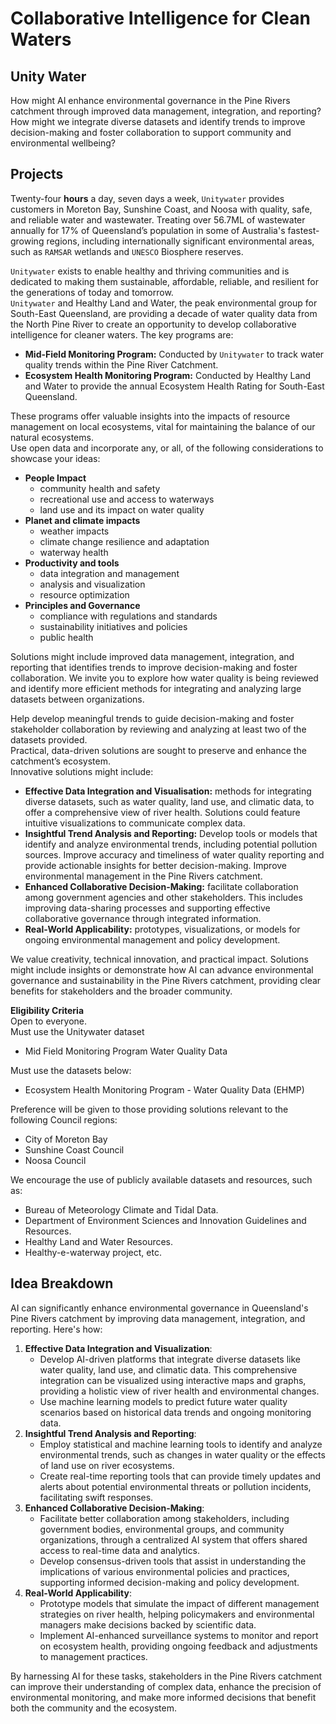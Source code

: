 # Collaborative Intelligence for Clean Waters

## Unity Water

How might AI enhance environmental governance in the Pine Rivers catchment through improved data management, integration, and reporting? How might we integrate diverse datasets and identify trends to improve decision-making and foster collaboration to support community and environmental wellbeing?

## Projects

Twenty-four **hours** a day, seven days a week, `Unitywater` provides customers in Moreton Bay, Sunshine Coast, and Noosa with quality, safe, and reliable water and wastewater. Treating over 56.7ML of wastewater annually for 17% of Queensland’s population in some of Australia's fastest-growing regions, including internationally significant environmental areas, such as `RAMSAR` wetlands and `UNESCO` Biosphere reserves.

`Unitywater` exists to enable healthy and thriving communities and is dedicated to making them sustainable, affordable, reliable, and resilient for the generations of today and tomorrow.  
`Unitywater` and Healthy Land and Water, the peak environmental group for South-East Queensland, are providing a decade of water quality data from the North Pine River to create an opportunity to develop collaborative intelligence for cleaner waters. The key programs are:

-   **Mid-Field Monitoring Program:** Conducted by `Unitywater` to track water quality trends within the Pine River Catchment.
-   **Ecosystem Health Monitoring Program:** Conducted by Healthy Land and Water to provide the annual Ecosystem Health Rating for South-East Queensland.

These programs offer valuable insights into the impacts of resource management on local ecosystems, vital for maintaining the balance of our natural ecosystems.  
Use open data and incorporate any, or all, of the following considerations to showcase your ideas:

-   **People Impact**
    -   community health and safety
    -   recreational use and access to waterways
    -   land use and its impact on water quality
-   **Planet and climate impacts**
    -   weather impacts
    -   climate change resilience and adaptation
    -   waterway health
-   **Productivity and tools**
    -   data integration and management
    -   analysis and visualization
    -   resource optimization
-   **Principles and Governance**
    -   compliance with regulations and standards
    -   sustainability initiatives and policies
    -   public health

Solutions might include improved data management, integration, and reporting that identifies trends to improve decision-making and foster collaboration. We invite you to explore how water quality is being reviewed and identify more efficient methods for integrating and analyzing large datasets between organizations.

Help develop meaningful trends to guide decision-making and foster stakeholder collaboration by reviewing and analyzing at least two of the datasets provided.  
Practical, data-driven solutions are sought to preserve and enhance the catchment’s ecosystem.  
Innovative solutions might include:

-   **Effective Data Integration and Visualisation:** methods for integrating diverse datasets, such as water quality, land use, and climatic data, to offer a comprehensive view of river health. Solutions could feature intuitive visualizations to communicate complex data.
-   **Insightful Trend Analysis and Reporting:** Develop tools or models that identify and analyze environmental trends, including potential pollution sources. Improve accuracy and timeliness of water quality reporting and provide actionable insights for better decision-making. Improve environmental management in the Pine Rivers catchment.
-   **Enhanced Collaborative Decision-Making:** facilitate collaboration among government agencies and other stakeholders. This includes improving data-sharing processes and supporting effective collaborative governance through integrated information.
-   **Real-World Applicability:** prototypes, visualizations, or models for ongoing environmental management and policy development.

We value creativity, technical innovation, and practical impact. Solutions might include insights or demonstrate how AI can advance environmental governance and sustainability in the Pine Rivers catchment, providing clear benefits for stakeholders and the broader community.

**Eligibility Criteria**  
Open to everyone.  
Must use the Unitywater dataset

-   Mid Field Monitoring Program Water Quality Data

Must use the datasets below:

-   Ecosystem Health Monitoring Program - Water Quality Data (EHMP)

Preference will be given to those providing solutions relevant to the following Council regions:

-   City of Moreton Bay
-   Sunshine Coast Council
-   Noosa Council

We encourage the use of publicly available datasets and resources, such as:

-   Bureau of Meteorology Climate and Tidal Data.
-   Department of Environment Sciences and Innovation Guidelines and Resources.
-   Healthy Land and Water Resources.
-   Healthy-e-waterway project, etc.

## Idea Breakdown

AI can significantly enhance environmental governance in Queensland's Pine Rivers catchment by improving data management, integration, and reporting. Here's how:

1. **Effective Data Integration and Visualization**:
    - Develop AI-driven platforms that integrate diverse datasets like water quality, land use, and climatic data. This comprehensive integration can be visualized using interactive maps and graphs, providing a holistic view of river health and environmental changes.
    - Use machine learning models to predict future water quality scenarios based on historical data trends and ongoing monitoring data.
2. **Insightful Trend Analysis and Reporting**:
    - Employ statistical and machine learning tools to identify and analyze environmental trends, such as changes in water quality or the effects of land use on river ecosystems.
    - Create real-time reporting tools that can provide timely updates and alerts about potential environmental threats or pollution incidents, facilitating swift responses.
3. **Enhanced Collaborative Decision-Making**:
    - Facilitate better collaboration among stakeholders, including government bodies, environmental groups, and community organizations, through a centralized AI system that offers shared access to real-time data and analytics.
    - Develop consensus-driven tools that assist in understanding the implications of various environmental policies and practices, supporting informed decision-making and policy development.
4. **Real-World Applicability**:
    - Prototype models that simulate the impact of different management strategies on river health, helping policymakers and environmental managers make decisions backed by scientific data.
    - Implement AI-enhanced surveillance systems to monitor and report on ecosystem health, providing ongoing feedback and adjustments to management practices.

By harnessing AI for these tasks, stakeholders in the Pine Rivers catchment can improve their understanding of complex data, enhance the precision of environmental monitoring, and make more informed decisions that benefit both the community and the ecosystem.
